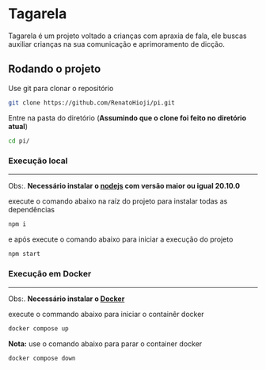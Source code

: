 # Tagarela

Tagarela é um projeto voltado a crianças com apraxia de fala,
ele buscas auxiliar crianças na sua comunicação e aprimoramento de dicção.

## Rodando o projeto

Use git para clonar o repositório

```bash
git clone https://github.com/RenatoHioji/pi.git
```

Entre na pasta do diretório (**Assumindo que o clone foi feito no diretório atual**)

```bash
cd pi/
```

### Execução local

***

Obs:. **Necessário instalar o [nodejs](https://nodejs.org/en) com versão maior ou igual 20.10.0**

execute o comando abaixo na raíz do projeto para instalar todas as dependências

```bash
npm i 
```

e após execute o comando abaixo para iniciar a execução do projeto

```bash
npm start
```

### Execução em Docker

***

Obs:. **Necessário instalar o [Docker](https://docs.docker.com/manuals/)**

execute o commando abaixo para iniciar o containêr docker

```bash
docker compose up
```

**Nota:** use o comando abaixo para parar o container docker

```bash
docker compose down
```
